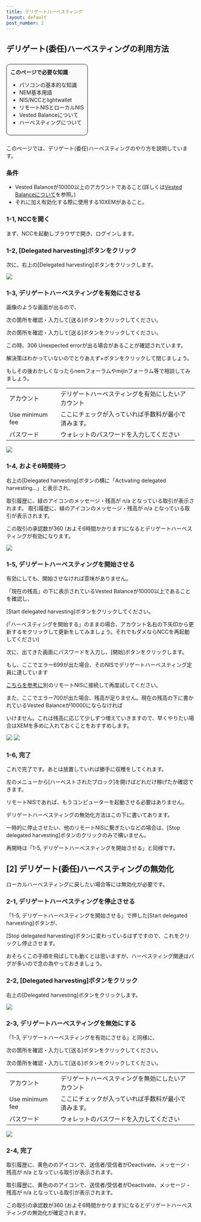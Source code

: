 ```yaml
---
title: デリゲートハーベスティング
layout: default
post_number: 2
---
```


## デリゲート(委任)ハーベスティングの利用方法

<div style="margin:10px 0;background-color:#FAFAFA;display:inline-block;border-radius:10px;padding:10px;border:1px solid;">
  <b>このページで必要な知識</b>
  <ul>
    <li>パソコンの基本的な知識</li>
    <li>NEM基本用語</li>
    <li>NIS/NCCとlightwallet</li>
    <li>リモートNISとローカルNIS</li>
    <li>Vested Balanceについて</li>
    <li>ハーベスティングについて</li>
  </ul>
</div>

このページでは、デリゲート(委任)ハーベスティングのやり方を説明しています。

### 条件

+ Vested Balanceが10000以上のアカウントであること(詳しくは<a href="vested_balance.html">Vested Balanceについて</a>を参照。)
+ それに加え有効化する際に使用する10XEMがあること。

### 1-1, NCCを開く

まず、NCCを起動しブラウザで開き、ログインします。

### 1-2, [Delegated harvesting]ボタンをクリック

次に、右上の[Delegated harvesting]ボタンをクリックします。

<img src="/images/wallet-page.png" class="img-responsive">

### 1-3, デリゲートハーベスティングを有効にさせる

画像のような画面が出るので、

次の箇所を確認・入力して[送る]ボタンをクリックしてください。

次の箇所を確認・入力して[送る]ボタンをクリックしてください。

この時、306 Unexpected errorが出る場合があることが確認されています。

解決策はわかっていないのでとりあえず×ボタンをクリックして閉じましょう。

もしその後おかしくなったらnemフォーラムやmijinフォーラム等で相談してみましょう。

<table>
<tr><td>アカウント</td><td>デリゲートハーベスティングを有効にしたいアカウント</td></tr>
<tr><td>Use minimum fee</td><td>ここにチェックが入っていれば手数料が最小で済みます。</td></tr>
<tr><td>パスワード</td><td>ウォレットのパスワードを入力してください</td></tr>
</table>

<img src="/images/wallet-page2.png" class="img-responsive">

### 1-4, およそ6時間待つ

右上の[Delegated harvesting]ボタンの横に「Activating delegated harvesting...」と表示され、

取引履歴に、緑のアイコンのメッセージ・残高が n/a となっている取引が表示されます。
取引履歴に、緑のアイコンのメッセージ・残高が n/a となっている取引が表示されます。

この取引の承認数が360 (およそ6時間かかります)になるとデリゲートハーベスティングが有効になります。

<img src="/images/wallet-page3.png" class="img-responsive">

### 1-5, デリゲートハーベスティングを開始させる

有効にしても、開始させなければ意味がありません。

「現在の残高」の下に表示されているVested Balanceが10000以上であることを確認し、

[Start delegated harvesting]ボタンをクリックしてください。

(「ハーベスティングを開始する」のままの場合、アカウント名右の下矢印から更新するをクリックして更新をしてみましょう。それでもダメならNCCを再起動してください)

次に、出てきた画面にパスワードを入力し、[開始]ボタンをクリックします。

もし、ここでエラー699が出た場合、そのNISでデリゲートハーベスティング定員に達しています

<a href="">こちらを参考に</a>別のリモートNISに接続して再度試してください。

また、ここでエラー700が出た場合、残高が足りません。現在の残高の下に書かれているVested Balanceが10000にならなければ

いけません。これは残高に応じて少しずつ増えていきますので、早くやりたい場合はXEMを多めに入れておくことをおすすめします。

<img src="/images/wallet-page4.png" class="img-responsive">

<img src="/images/wallet-page5.png" class="img-responsive">

### 1-6, 完了

これで完了です。あとは放置していれば勝手に収穫をしてくれます。

左のメニューから[ハーベストされたブロック]を開けばどれだけ稼げたか確認できます。

リモートNISであれば、もうコンピューターを起動させる必要はありません。

デリゲートハーベスティングの無効化方法はこの下に書いてあります。

一時的に停止させたい、他のリモートNISに繋ぎたいなどの場合は、[Stop delegated harvesting]ボタンのクリックのみで構いません。

再開時は「1-5, デリゲートハーベスティングを開始させる」と同様です。

## [2] デリゲート(委任)ハーベスティングの無効化

ローカルハーベスティングに戻したい場合等には無効化が必要です。

### 2-1, デリゲートハーベスティングを停止させる

「1-5, デリゲートハーベスティングを開始させる」で押した[Start delegated harvesting]ボタンが、

[Stop delegated harvesting]ボタンに変わっているはずですので、これをクリックし停止させます。

おそらくこの手順を飛ばしても動くとは思いますが、ハーベスティング関連はバグが多いので念の為やっておきましょう。

### 2-2, [Delegated harvesting]ボタンをクリック

右上の[Delegated harvesting]ボタンをクリックします。

<img src="/images/wallet-page6.png" class="img-responsive">

### 2-3, デリゲートハーベスティングを無効にする

「1-3, デリゲートハーベスティングを有効にさせる」と同様に、

次の箇所を確認・入力して[送る]ボタンをクリックしてください。

次の箇所を確認・入力して[送る]ボタンをクリックしてください。

<table>
<tr><td>アカウント</td><td>デリゲートハーベスティングを無効にしたいアカウント</td></tr>
<tr><td>Use minimum fee</td><td>ここにチェックが入っていれば手数料が最小で済みます。</td></tr>
<tr><td>パスワード</td><td>ウォレットのパスワードを入力してください</td></tr>
</table>

<img src="/images/wallet-page7.png" class="img-responsive">

### 2-4, 完了

取引履歴に、黄色ののアイコンで、送信者/受信者がDeactivate、メッセージ・残高が n/a となっている取引が表示されます。

取引履歴に、黄色ののアイコンで、送信者/受信者がDeactivate、メッセージ・残高が n/a となっている取引が表示されます。

この取引の承認数が360 (およそ6時間かかります)になるとデリゲートハーベスティングの無効化が確定されます。
